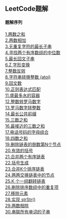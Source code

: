 ## LeetCode题解

####  题解序列
[1.两数之和](https://biaodigit.github.io/LeetCode/0001/)<br>
[2.两数相加](https://biaodigit.github.io/LeetCode/0002/)<br>
[3.无重复字符的最长子串](https://biaodigit.github.io/LeetCode/0003/)<br>
[4.寻找两个有序数组的中位数](https://biaodigit.github.io/LeetCode/0004/)<br>
[5.最长回文子串](https://biaodigit.github.io/LeetCode/0005/)<br>
[6.Z 字形变换](https://biaodigit.github.io/LeetCode/0006/)<br>
[7.整数反转](https://biaodigit.github.io/LeetCode/0007/)<br>
[8.字符串转换整数 (atoi)](https://biaodigit.github.io/LeetCode/0008/)<br>
[9.回文数](https://biaodigit.github.io/LeetCode/0009/)<br>
[10.正则表达式匹配](https://biaodigit.github.io/LeetCode/0010/)<br>
[11.盛最多水的容器](https://biaodigit.github.io/LeetCode/0011/)<br>
[12.整数转罗马数字](https://biaodigit.github.io/LeetCode/0012/)<br>
[13.罗马数字转整数](https://biaodigit.github.io/LeetCode/0013/)<br>
[14.最长公共前缀](https://biaodigit.github.io/LeetCode/0014/)<br>
[15.三数之和](https://biaodigit.github.io/LeetCode/0015/)<br>
[16.最接近的三数之和](https://biaodigit.github.io/LeetCode/0016/)<br>
[17.电话号码的字母组合](https://biaodigit.github.io/LeetCode/0017/)<br>
[18.四数之和](https://biaodigit.github.io/LeetCode/0018/)<br>
[19.删除链表的倒数第N个节点](https://biaodigit.github.io/LeetCode/0019/)<br>
[20.有效的括号](https://biaodigit.github.io/LeetCode/0020/)<br>
[21.合并两个有序链表](https://biaodigit.github.io/LeetCode/0021/)<br>
[22.括号生成](https://biaodigit.github.io/LeetCode/0022/)<br>
[23.合并K个排序链表](https://biaodigit.github.io/LeetCode/0023/)<br>
[24.两两交换链表中的节点](https://biaodigit.github.io/LeetCode/0024/)<br>
[25.K 个一组翻转链表](https://biaodigit.github.io/LeetCode/0025/)<br>
[26.删除排序数组中的重复项](https://biaodigit.github.io/LeetCode/0026/)<br>
[27.移除元素](https://biaodigit.github.io/LeetCode/0027/)<br>
[28.实现 strStr()](https://biaodigit.github.io/LeetCode/0028/)<br>
[29.两数相除](https://biaodigit.github.io/LeetCode/0029/)<br>
[30.串联所有单词的子串](https://biaodigit.github.io/LeetCode/0030/)